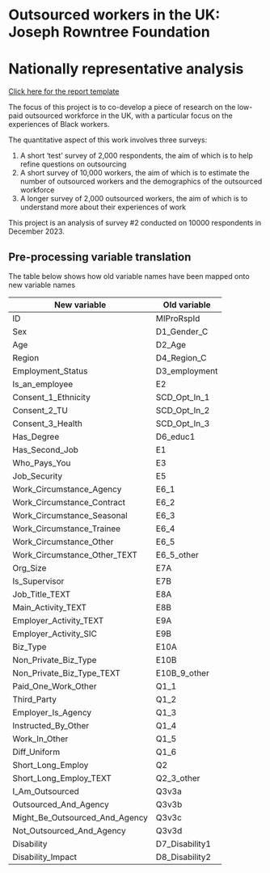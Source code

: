 # Outsourced workers in the UK: Joseph Rowntree Foundation
# Nationally representative analysis

[Click here for the report template](https://project-x-uk.github.io/jrf_nat_rep/R/report_template)

The focus of this project is to co-develop a piece of research on the low-paid outsourced workforce in the UK, with a particular focus on the experiences of Black workers.

The quantitative aspect of this work involves three surveys:

1. A short ‘test’ survey of 2,000 respondents, the aim of which is to help refine questions on outsourcing
2. A short survey of 10,000 workers, the aim of which is to estimate the number of outsourced workers and the demographics of the outsourced workforce
3. A longer survey of 2,000 outsourced workers, the aim of which is to understand more about their experiences of work

This project is an analysis of survey #2 conducted on 10000 respondents in December 2023.

## Pre-processing variable translation

The table below shows how old variable names have been mapped onto new variable names

| New variable                   | Old variable   |
|--------------------------------|----------------|
| ID                             | MIProRspId     |
| Sex                            | D1_Gender_C    |
| Age                            | D2_Age         |
| Region                         | D4_Region_C    |
| Employment_Status              | D3_employment  |
| Is_an_employee                 | E2             |
| Consent_1_Ethnicity            | SCD_Opt_In_1   |
| Consent_2_TU                   | SCD_Opt_In_2   |
| Consent_3_Health               | SCD_Opt_In_3   |
| Has_Degree                     | D6_educ1       |
| Has_Second_Job                 | E1             |
| Who_Pays_You                   | E3             |
| Job_Security                   | E5             |
| Work_Circumstance_Agency       | E6_1           |
| Work_Circumstance_Contract     | E6_2           |
| Work_Circumstance_Seasonal     | E6_3           |
| Work_Circumstance_Trainee      | E6_4           |
| Work_Circumstance_Other        | E6_5           |
| Work_Circumstance_Other_TEXT   | E6_5_other     |
| Org_Size                       | E7A            |
| Is_Supervisor                  | E7B            |
| Job_Title_TEXT                 | E8A            |
| Main_Activity_TEXT             | E8B            |
| Employer_Activity_TEXT         | E9A            |
| Employer_Activity_SIC          | E9B            |
| Biz_Type                       | E10A           |
| Non_Private_Biz_Type           | E10B           |
| Non_Private_Biz_Type_TEXT      | E10B_9_other   |
| Paid_One_Work_Other            | Q1_1           |
| Third_Party                    | Q1_2           |
| Employer_Is_Agency             | Q1_3           |
| Instructed_By_Other            | Q1_4           |
| Work_In_Other                  | Q1_5           |
| Diff_Uniform                   | Q1_6           |
| Short_Long_Employ              | Q2             |
| Short_Long_Employ_TEXT         | Q2_3_other     |
| I_Am_Outsourced                | Q3v3a          |
| Outsourced_And_Agency          | Q3v3b          |
| Might_Be_Outsourced_And_Agency | Q3v3c          |
| Not_Outsourced_And_Agency      | Q3v3d          |
| Disability                     | D7_Disability1 |
| Disability_Impact              | D8_Disability2 |
